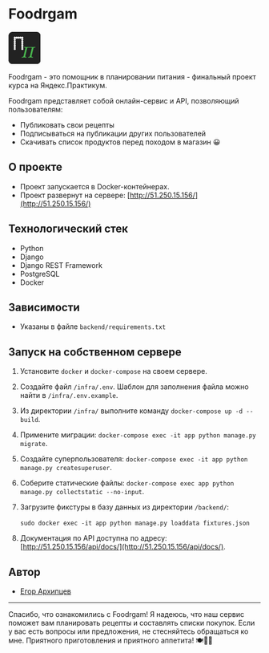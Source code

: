 # Foodrgam

![Foodrgam](https://github.com/EG0RIAN/foodgram-project-react/blob/master/frontend/public/favicon.png?raw=true)

Foodrgam - это помощник в планировании питания - финальный проект курса на Яндекс.Практикум.

Foodrgam представляет собой онлайн-сервис и API, позволяющий пользователям:

- Публиковать свои рецепты
- Подписываться на публикации других пользователей
- Скачивать список продуктов перед походом в магазин 😀

## О проекте

- Проект запускается в Docker-контейнерах.
- Проект развернут на сервере: [http://51.250.15.156/](http://51.250.15.156/)

## Технологический стек

- Python
- Django
- Django REST Framework
- PostgreSQL
- Docker

## Зависимости

- Указаны в файле `backend/requirements.txt`

## Запуск на собственном сервере

1. Установите `docker` и `docker-compose` на своем сервере.
2. Создайте файл `/infra/.env`. Шаблон для заполнения файла можно найти в `/infra/.env.example`.
3. Из директории `/infra/` выполните команду `docker-compose up -d --build`.
4. Примените миграции: `docker-compose exec -it app python manage.py migrate`.
5. Создайте суперпользователя: `docker-compose exec -it app python manage.py createsuperuser`.
6. Соберите статические файлы: `docker-compose exec app python manage.py collectstatic --no-input`.
7. Загрузите фикстуры в базу данных из директории `/backend/`:

   `sudo docker exec -it app python manage.py loaddata fixtures.json`
8. Документация по API доступна по адресу: [http://51.250.15.156/api/docs/](http://51.250.15.156/api/docs/).

## Автор

- [Егор Архипцев](https://github.com/EG0RIAN)

---

Спасибо, что ознакомились с Foodrgam! Я надеюсь, что наш сервис поможет вам планировать рецепты и составлять списки покупок. Если у вас есть вопросы или предложения, не стесняйтесь обращаться ко мне. Приятного приготовления и приятного аппетита! 🍽️🥦🍕
